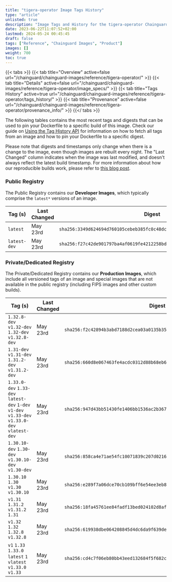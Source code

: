 ```yaml
---
title: "tigera-operator Image Tags History"
type: "article"
unlisted: true
description: "Image Tags and History for the tigera-operator Chainguard Image"
date: 2023-06-22T11:07:52+02:00
lastmod: 2024-05-24 00:45:45
draft: false
tags: ["Reference", "Chainguard Images", "Product"]
images: []
weight: 700
toc: true
---
```


{{< tabs >}}
{{< tab title="Overview" active=false url="/chainguard/chainguard-images/reference/tigera-operator/" >}}
{{< tab title="Details" active=false url="/chainguard/chainguard-images/reference/tigera-operator/image_specs/" >}}
{{< tab title="Tags History" active=true url="/chainguard/chainguard-images/reference/tigera-operator/tags_history/" >}}
{{< tab title="Provenance" active=false url="/chainguard/chainguard-images/reference/tigera-operator/provenance_info/" >}}
{{</ tabs >}}

The following tables contains the most recent tags and digests that can be used to pin your Dockerfile to a specific build of this image. Check our guide on [Using the Tag History API](/chainguard/chainguard-images/using-the-tag-history-api/) for information on how to fetch all tags from an image and how to pin your Dockerfile to a specific digest.

Please note that digests and timestamps only change when there is a change to the image, even though images are rebuilt every night. The "Last Changed" column indicates when the image was last modified, and doesn't always reflect the latest build timestamp. For more information about how our reproducible builds work, please refer to [this blog post](https://www.chainguard.dev/unchained/reproducing-chainguards-reproducible-image-builds).

### Public Registry
The Public Registry contains our **Developer Images**, which typically comprise the `latest*` versions of an image.

| Tag (s)       | Last Changed | Digest                                                                    |
|---------------|--------------|---------------------------------------------------------------------------|
|  `latest`     | May 23rd     | `sha256:3349d624694d760105cebeb385fc0c48dc6addc2d143cf533357c565d72e589f` |
|  `latest-dev` | May 23rd     | `sha256:f27c42de901797ba4af0619fe4212258bdf99fc0b5be305fcc342cd28e9ddbfa` |


### Private/Dedicated Registry
The Private/Dedicated Registry contains our **Production Images**, which include all versioned tags of an image and special images that are not available in the public registry (including FIPS images and other custom builds).

| Tag (s)                                                                                        | Last Changed | Digest                                                                    |
|------------------------------------------------------------------------------------------------|--------------|---------------------------------------------------------------------------|
|  `1.32.8-dev` `v1.32-dev` `1.32-dev` `v1.32.8-dev`                                             | May 23rd     | `sha256:f2c42894b3abd7188d2cea03a0135b357cc99c702311275a841e3fbf71f60e88` |
|  `1.31-dev` `v1.31-dev` `1.31.2-dev` `v1.31.2-dev`                                             | May 23rd     | `sha256:660d8e067463fe4acdc0312d88b68eb65af646da063a75edfee04233173039bf` |
|  `1.33.0-dev` `1.33-dev` `latest-dev` `1-dev` `v1-dev` `v1.33-dev` `v1.33.0-dev` `vlatest-dev` | May 23rd     | `sha256:947d43bb51430fe1406bb1536ac2b36740ac096dc2fbf877ac5f8bdac82c33e8` |
|  `1.30.10-dev` `1.30-dev` `v1.30.10-dev` `v1.30-dev`                                           | May 23rd     | `sha256:858ca4e71ae54fc10071839c207d0216306fd2e639edbab66f1898924da3d60c` |
|  `1.30.10` `1.30` `v1.30` `v1.30.10`                                                           | May 23rd     | `sha256:e289f7a06dce70cb109bff6e54ee3eb8c26428dcd8273478ce31c57e23366cc7` |
|  `v1.31` `1.31.2` `v1.31.2` `1.31`                                                             | May 23rd     | `sha256:18fa45761ee84fadf13bed024102d8af29295a27aa034307ab6f2e0b1999f16f` |
|  `v1.32` `1.32` `1.32.8` `v1.32.8`                                                             | May 23rd     | `sha256:619938dbe064208845d4dc6da9f639dee6317d979ea7f831d7895e945e01dbf3` |
|  `v1` `1.33` `1.33.0` `latest` `1` `vlatest` `v1.33.0` `v1.33`                                 | May 23rd     | `sha256:cd4c7f06eb80bb43eed132684f5f682c989d3a4b101cae9ad53f3eb238acbd64` |

